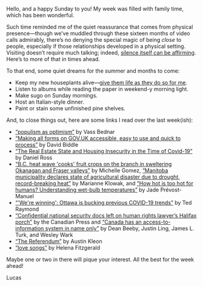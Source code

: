 Hello, and a happy Sunday to you! My week was filled with family time, which has been wonderful.

Such time reminded me of the quiet reassurance that comes from physical presence—though we’ve muddled through these sixteen months of video calls admirably, there’s no denying the special magic of being _close_ to people, especially if those relationships developed in a physical setting. Visiting doesn’t require much talking; indeed, [silence itself can be affirming](https://lucascherkewski.com/hit-and-miss/82-making-time-music-silence/). Here’s to more of that in times ahead.

To that end, some quiet dreams for the summer and months to come:

- Keep my new houseplants alive—[give them life as they do so for me](https://lucascherkewski.com/hit-and-miss/200-you-give-me-life/).
- Listen to albums while reading the paper in weekend-y morning light.
- Make sugo on Sunday mornings.
- Host an Italian-style dinner.
- Paint or stain some unfinished pine shelves.

And, to close things out, here are some links I read over the last week(ish):

- [“populism as optimism”](https://www.regs2riches.com/p/-populism-as-optimism) by Vass Bednar
- [“Making all forms on GOV.UK accessible, easy to use and quick to process”](https://gds.blog.gov.uk/2021/07/06/making-all-forms-on-gov-uk-accessible-easy-to-use-and-quick-to-process/) by David Biddle
- [“The Real Estate State and Housing Insecurity in the Time of Covid-19”](https://activehistory.ca/2021/07/the-real-estate-state-and-housing-insecurity-in-the-time-of-covid-19/) by Daniel Ross
- [“B.C. heat wave 'cooks' fruit crops on the branch in sweltering Okanagan and Fraser valleys”](https://www.cbc.ca/news/canada/british-columbia/heat-fruit-crops-okanagan-fraser-valley-1.6092155) by Michelle Gomez, [“Manitoba municipality declares state of agricultural disaster due to drought, record-breaking heat”](https://www.cbc.ca/news/canada/manitoba/st-laurent-agricultural-disaster-drought-heat-wave-wfpcbc-cbc-1.6091120) by Marianne Klowak, and [“How hot is too hot for humans? Understanding wet-bulb temperatures”](https://www.cbc.ca/news/science/how-hot-is-too-hot-for-humans-understanding-wet-bulb-temperatures-1.6088415) by Jade Prévost-Manuel
- [“'We're winning': Ottawa is bucking previous COVID-19 trends”](https://ottawa.ctvnews.ca/mobile/we-re-winning-ottawa-is-bucking-previous-covid-19-trends-1.5498509) by Ted Raymond
- [“Confidential national security docs left on human rights lawyer’s Halifax porch”](https://www.theglobeandmail.com/canada/article-confidential-national-security-docs-left-on-human-rights-lawyers/) by the Canadian Press and [“Canada has an access-to-information system in name only”](https://www.theglobeandmail.com/opinion/article-canada-has-an-access-to-information-system-in-name-only/) by Dean Beeby, Justin Ling, James L. Turk, and Wesley Wark
- [“The Referendum”](https://austinkleon.com/2021/06/30/the-referendum/) by Austin Kleon
- [“love songs”](https://griefbacon.substack.com/p/love-songs) by Helena Fitzgerald

Maybe one or two in there will pique your interest. All the best for the week ahead!

Lucas